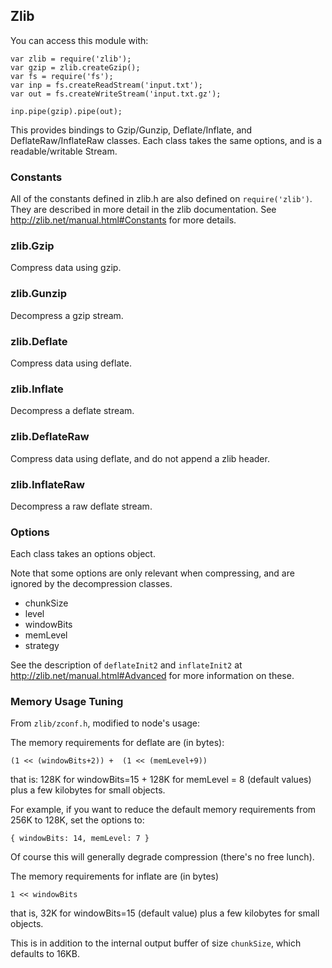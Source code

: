 ## Zlib

You can access this module with:

    var zlib = require('zlib');
    var gzip = zlib.createGzip();
    var fs = require('fs');
    var inp = fs.createReadStream('input.txt');
    var out = fs.createWriteStream('input.txt.gz');

    inp.pipe(gzip).pipe(out);

This provides bindings to Gzip/Gunzip, Deflate/Inflate, and
DeflateRaw/InflateRaw classes.  Each class takes the same options, and
is a readable/writable Stream.

### Constants

All of the constants defined in zlib.h are also defined on
`require('zlib')`.  They are described in more detail in the zlib
documentation.  See <http://zlib.net/manual.html#Constants>
for more details.

### zlib.Gzip

Compress data using gzip.

### zlib.Gunzip

Decompress a gzip stream.

### zlib.Deflate

Compress data using deflate.

### zlib.Inflate

Decompress a deflate stream.

### zlib.DeflateRaw

Compress data using deflate, and do not append a zlib header.

### zlib.InflateRaw

Decompress a raw deflate stream.

### Options

Each class takes an options object.

Note that some options are only
relevant when compressing, and are ignored by the decompression classes.

* chunkSize
* level
* windowBits
* memLevel
* strategy

See the description of `deflateInit2` and `inflateInit2` at
<http://zlib.net/manual.html#Advanced> for more information on these.

### Memory Usage Tuning

From `zlib/zconf.h`, modified to node's usage:

The memory requirements for deflate are (in bytes):

    (1 << (windowBits+2)) +  (1 << (memLevel+9))

that is: 128K for windowBits=15  +  128K for memLevel = 8
(default values) plus a few kilobytes for small objects.

For example, if you want to reduce
the default memory requirements from 256K to 128K, set the options to:

    { windowBits: 14, memLevel: 7 }

Of course this will generally degrade compression (there's no free lunch).

The memory requirements for inflate are (in bytes)

    1 << windowBits

that is, 32K for windowBits=15 (default value) plus a few kilobytes
for small objects.

This is in addition to the internal output buffer of size `chunkSize`,
which defaults to 16KB.
